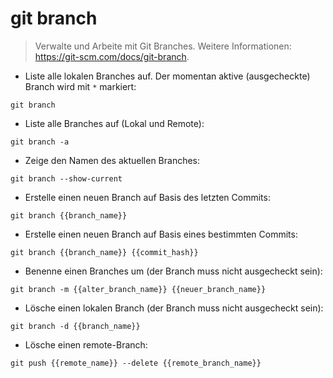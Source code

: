 # git branch

> Verwalte und Arbeite mit Git Branches.
> Weitere Informationen: <https://git-scm.com/docs/git-branch>.

- Liste alle lokalen Branches auf. Der momentan aktive (ausgecheckte) Branch wird mit `*` markiert:

`git branch`

- Liste alle Branches auf (Lokal und Remote):

`git branch -a`

- Zeige den Namen des aktuellen Branches:

`git branch --show-current`

- Erstelle einen neuen Branch auf Basis des letzten Commits:

`git branch {{branch_name}}`

- Erstelle einen neuen Branch auf Basis eines bestimmten Commits:

`git branch {{branch_name}} {{commit_hash}}`

- Benenne einen Branches um (der Branch muss nicht ausgecheckt sein):

`git branch -m {{alter_branch_name}} {{neuer_branch_name}}`

- Lösche einen lokalen Branch (der Branch muss nicht ausgecheckt sein):

`git branch -d {{branch_name}}`

- Lösche einen remote-Branch:

`git push {{remote_name}} --delete {{remote_branch_name}}`
